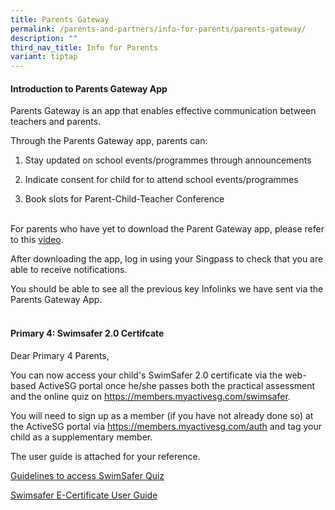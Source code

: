 ```yaml
---
title: Parents Gateway
permalink: /parents-and-partners/info-for-parents/parents-gateway/
description: ""
third_nav_title: Info for Parents
variant: tiptap
---
```

<h4><strong>Introduction to Parents Gateway App</strong>&nbsp; &nbsp; &nbsp; &nbsp; &nbsp; &nbsp; &nbsp; &nbsp; &nbsp; &nbsp; &nbsp; &nbsp; &nbsp; &nbsp; &nbsp; &nbsp; &nbsp; &nbsp; &nbsp; </h4>
<p>Parents Gateway is an app that enables effective communication between
teachers and parents.</p>
<p>Through the Parents Gateway app, parents can:</p>
<ol data-tight="true" class="tight">
<li>
<p>Stay updated on school events/programmes through announcements</p>
</li>
<li>
<p>Indicate consent for child for to attend school events/programmes&nbsp;
&nbsp; &nbsp; &nbsp;</p>
</li>
<li>
<p>Book slots for Parent-Child-Teacher Conference &nbsp; &nbsp; &nbsp; &nbsp;
&nbsp; &nbsp; &nbsp; &nbsp; &nbsp; &nbsp; &nbsp; &nbsp; &nbsp; &nbsp; &nbsp;
&nbsp; &nbsp; &nbsp; &nbsp; &nbsp; &nbsp; &nbsp; &nbsp; &nbsp; &nbsp; &nbsp;
&nbsp; &nbsp; &nbsp; &nbsp; &nbsp; &nbsp; &nbsp; &nbsp; &nbsp; &nbsp; &nbsp;
&nbsp; &nbsp;</p>
</li>
</ol>
<p>For parents who have yet to download the Parent Gateway app, please refer
to this <a href="https://www.youtube.com/watch?v=tW9jwyuovOo&amp;t=6s" rel="noopener nofollow" target="_blank">video</a>.</p>
<p>After downloading the app, log in using your Singpass to check that you
are able to receive notifications.</p>
<p>You should be able to see all the previous key Infolinks we have sent
via the Parents Gateway App.
<br>&nbsp; &nbsp; &nbsp; &nbsp; &nbsp; &nbsp; &nbsp; &nbsp; &nbsp; &nbsp;
&nbsp; &nbsp; &nbsp; &nbsp; &nbsp; &nbsp; &nbsp; &nbsp; &nbsp; &nbsp; &nbsp;&nbsp;
&nbsp; &nbsp; &nbsp;</p>
<h4><strong>Primary 4: Swimsafer 2.0 Certifcate</strong></h4>
<p>Dear Primary 4 Parents,</p>
<p>You can now access your child's SwimSafer 2.0 certificate via the web-based
ActiveSG portal once he/she passes both the practical assessment and the
online quiz on&nbsp;<a href="http://members.myactivesg.com/swimsafer" rel="noopener noreferrer nofollow" target="_blank">https://members.myactivesg.com/swimsafer</a>.</p>
<p>You will need to sign up as a member (if you have not already done so)
at the ActiveSG portal via&nbsp;<a href="https://members.myactivesg.com/auth" rel="noopener noreferrer nofollow" target="_blank">https://members.myactivesg.com/auth</a>&nbsp;and
tag your child as a supplementary member.&nbsp;</p>
<p>The&nbsp;user guide&nbsp;is attached for your reference.&nbsp;</p>
<p><a href="/files/Parents%20and%20Partners/Info%20for%20Parents/PARENTS%20GATEWAY/Guidelines%20to%20access%20SwimSafer%2020%20quiz.pdf" rel="noopener noreferrer nofollow" target="_blank">Guidelines to access SwimSafer Quiz</a>
</p>
<p><a href="/files/Parents%20and%20Partners/Info%20for%20Parents/PARENTS%20GATEWAY/SwimSafer%20E-Certificate%20User%20Guide.pdf" rel="noopener noreferrer nofollow" target="_blank">Swimsafer E-Certificate User Guide</a>
</p>